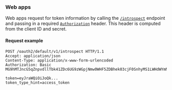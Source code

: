 ### Web apps

Web apps request for token information by calling the [`/introspect`](/docs/reference/api/oidc/#introspect) endpoint and passing in a required [`Authorization`](/docs/reference/api/oidc/#client-authentication-methods) header. This header is computed from the client ID and secret.

#### Request example

```http
POST /oauth2/default/v1/introspect HTTP/1.1
Accept: application/json
Content-Type: application/x-www-form-urlencoded
Authorization: Basic MG9hMTJncG5qZnpvdllTbk41ZDc6UG9zWGpjNmw0WHF5ZDBhek03cjF0SnhyMS1LWHdWYmNFaDk0Q0FDNA==

token=eyJraWQiOiJoQk...
token_type_hint=access_token
```
